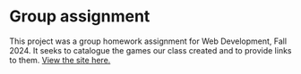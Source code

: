 # Group assignment

This project was a group homework assignment for Web Development, Fall 2024. It seeks to catalogue the games our class created and to provide links to them. [View the site here.](https://jaxn-harvey.github.io/dev-freddie-hw-group1/)
